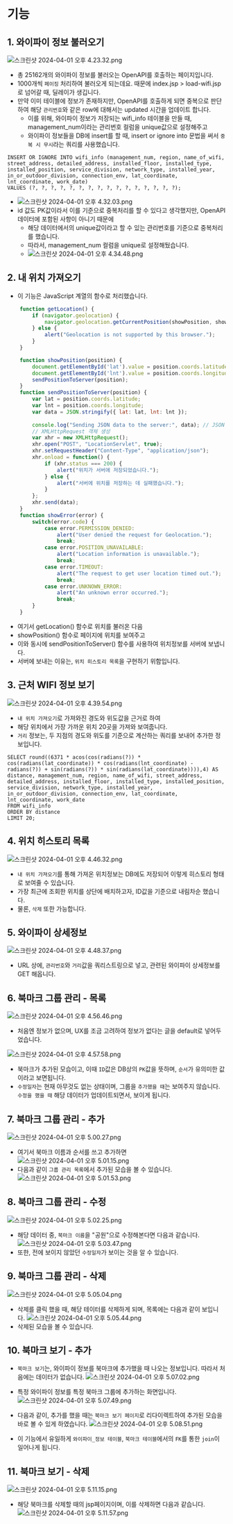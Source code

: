 # 기능
## 1. 와이파이 정보 불러오기
![스크린샷 2024-04-01 오후 4.23.32.png](..%2F..%2F..%2F..%2F..%2Fvar%2Ffolders%2Fg3%2Ft4yxmwtd3q34jbjdxsx_d7fh0000gn%2FT%2FTemporaryItems%2FNSIRD_screencaptureui_f5Dxia%2F%EC%8A%A4%ED%81%AC%EB%A6%B0%EC%83%B7%202024-04-01%20%EC%98%A4%ED%9B%84%204.23.32.png)
- 총 25162개의 와이파이 정보를 불러오는 OpenAPI를 호출하는 페이지입니다.
- 1000개씩 `페이징` 처리하여 불러오게 되는데요. 때문에 index.jsp > load-wifi.jsp로 넘어갈 때, 딜레이가 생깁니다.
- 만약 이미 테이블에 정보가 존재하지만, OpenAPI를 호출하게 되면 중복으로 판단하여 해당 `관리번호`와 같은 row에 대해서는 updated 시간을 업데이트 합니다.
  - 이를 위해, 와이파이 정보가 저장되는 wifi_info 테이블을 만들 때, management_num이라는 관리번호 컬럼을 unique값으로 설정해주고
  - 와이파이 정보들을 DB에 insert를 할 때, insert or ignore into 문법을 써서 `중복 시 무시`라는 쿼리를 사용했습니다.
```mysql
INSERT OR IGNORE INTO wifi_info (management_num, region, name_of_wifi,
street_address, detailed_address, installed_floor, installed_type,
installed_position, service_division, network_type, installed_year,
in_or_outdoor_division, connection_env, lat_coordinate, lnt_coordinate, work_date)
VALUES (?, ?, ?, ?, ?, ?, ?, ?, ?, ?, ?, ?, ?, ?, ?, ?);
```
  - ![스크린샷 2024-04-01 오후 4.32.03.png](..%2F..%2F..%2F..%2F..%2Fvar%2Ffolders%2Fg3%2Ft4yxmwtd3q34jbjdxsx_d7fh0000gn%2FT%2FTemporaryItems%2FNSIRD_screencaptureui_ltMimO%2F%EC%8A%A4%ED%81%AC%EB%A6%B0%EC%83%B7%202024-04-01%20%EC%98%A4%ED%9B%84%204.32.03.png)
  - id 값도 PK값이라서 이를 기준으로 중복처리를 할 수 있다고 생각했지만, OpenAPI 데이터에 포함된 사항이 아니기 때문에
    - 해당 데이터에서의 unique값이라고 할 수 있는 관리번호를 기준으로 중복처리를 했습니다.
    - 따라서, management_num 컬럼을 unique로 설정해뒀습니다.
    - ![스크린샷 2024-04-01 오후 4.34.48.png](..%2F..%2F..%2F..%2F..%2Fvar%2Ffolders%2Fg3%2Ft4yxmwtd3q34jbjdxsx_d7fh0000gn%2FT%2FTemporaryItems%2FNSIRD_screencaptureui_eLOBnz%2F%EC%8A%A4%ED%81%AC%EB%A6%B0%EC%83%B7%202024-04-01%20%EC%98%A4%ED%9B%84%204.34.48.png)
## 2. 내 위치 가져오기
- 이 기능은 JavaScript 계열의 함수로 처리했습니다.
```javascript
    function getLocation() {
        if (navigator.geolocation) {
            navigator.geolocation.getCurrentPosition(showPosition, showError);
        } else {
            alert("Geolocation is not supported by this browser.");
        }
    }

    function showPosition(position) {
        document.getElementById('lat').value = position.coords.latitude;
        document.getElementById('lnt').value = position.coords.longitude;
        sendPositionToServer(position);
    }
    function sendPositionToServer(position) {
        var lat = position.coords.latitude;
        var lnt = position.coords.longitude;
        var data = JSON.stringify({ lat: lat, lnt: lnt });
    
        console.log("Sending JSON data to the server:", data); // JSON 데이터 콘솔에 출력
        // XMLHttpRequest 객체 생성
        var xhr = new XMLHttpRequest();
        xhr.open("POST", "LocationServlet", true);
        xhr.setRequestHeader("Content-Type", "application/json");
        xhr.onload = function() {
            if (xhr.status === 200) {
                alert("위치가 서버에 저장되었습니다.");
            } else {
                alert("서버에 위치를 저장하는 데 실패했습니다.");
            }
        };
        xhr.send(data);
    }
    function showError(error) {
        switch(error.code) {
            case error.PERMISSION_DENIED:
                alert("User denied the request for Geolocation.");
                break;
            case error.POSITION_UNAVAILABLE:
                alert("Location information is unavailable.");
                break;
            case error.TIMEOUT:
                alert("The request to get user location timed out.");
                break;
            case error.UNKNOWN_ERROR:
                alert("An unknown error occurred.");
                break;
        }
    }
```
- 여기서 getLocation() 함수로 위치를 불러온 다음
- showPosition() 함수로 페이지에 위치를 보여주고
- 이와 동시에 sendPositionToServer() 함수를 사용하여 위치정보를 서버에 보냅니다.
- 서버에 보내는 이유는, `위치 히스토리 목록`을 구현하기 위함입니다.

## 3. 근처 WIFI 정보 보기
![스크린샷 2024-04-01 오후 4.39.54.png](..%2F..%2F..%2F..%2F..%2Fvar%2Ffolders%2Fg3%2Ft4yxmwtd3q34jbjdxsx_d7fh0000gn%2FT%2FTemporaryItems%2FNSIRD_screencaptureui_LRZh4h%2F%EC%8A%A4%ED%81%AC%EB%A6%B0%EC%83%B7%202024-04-01%20%EC%98%A4%ED%9B%84%204.39.54.png)
- `내 위치 가져오기`로 가져와진 경도와 위도값을 근거로 하여
- 해당 위치에서 가장 가까운 위치 20곳을 가져와 보여줍니다.
- `거리` 정보는, 두 지점의 경도와 위도를 기준으로 계산하는 쿼리를 보내어 추가한 정보입니다.
```mysql
SELECT round((6371 * acos(cos(radians(?)) * cos(radians(lat_coordinate)) * cos(radians(lnt_coordinate) - radians(?)) + sin(radians(?)) * sin(radians(lat_coordinate)))),4) AS distance, management_num, region, name_of_wifi, street_address, detailed_address, installed_floor, installed_type, installed_position, service_division, network_type, installed_year, in_or_outdoor_division, connection_env, lat_coordinate, lnt_coordinate, work_date
FROM wifi_info
ORDER BY distance
LIMIT 20;
```
## 4. 위치 히스토리 목록
![스크린샷 2024-04-01 오후 4.46.32.png](..%2F..%2F..%2F..%2F..%2Fvar%2Ffolders%2Fg3%2Ft4yxmwtd3q34jbjdxsx_d7fh0000gn%2FT%2FTemporaryItems%2FNSIRD_screencaptureui_HnuS33%2F%EC%8A%A4%ED%81%AC%EB%A6%B0%EC%83%B7%202024-04-01%20%EC%98%A4%ED%9B%84%204.46.32.png)
- `내 위치 가져오기`를 통해 가져온 위치정보는 DB에도 저장되어 이렇게 히스토리 형태로 보여줄 수 있습니다.
- 가장 최근에 조회한 위치를 상단에 배치하고자, ID값을 기준으로 내림차순 했습니다.
- 물론, `삭제` 또한 가능합니다.
## 5. 와이파이 상세정보
![스크린샷 2024-04-01 오후 4.48.37.png](..%2F..%2F..%2F..%2F..%2Fvar%2Ffolders%2Fg3%2Ft4yxmwtd3q34jbjdxsx_d7fh0000gn%2FT%2FTemporaryItems%2FNSIRD_screencaptureui_EVVaVG%2F%EC%8A%A4%ED%81%AC%EB%A6%B0%EC%83%B7%202024-04-01%20%EC%98%A4%ED%9B%84%204.48.37.png)
- URL 상에, `관리번호`와 `거리`값을 쿼리스트링으로 넣고, 관련된 와이파이 상세정보를 GET 해옵니다.
## 6. 북마크 그룹 관리 - 목록
![스크린샷 2024-04-01 오후 4.56.46.png](..%2F..%2F..%2F..%2F..%2Fvar%2Ffolders%2Fg3%2Ft4yxmwtd3q34jbjdxsx_d7fh0000gn%2FT%2FTemporaryItems%2FNSIRD_screencaptureui_dXiEQY%2F%EC%8A%A4%ED%81%AC%EB%A6%B0%EC%83%B7%202024-04-01%20%EC%98%A4%ED%9B%84%204.56.46.png)
- 처음엔 정보가 없으며, UX를 조금 고려하여 정보가 없다는 글을 default로 넣어두었습니다.

![스크린샷 2024-04-01 오후 4.57.58.png](..%2F..%2F..%2F..%2F..%2Fvar%2Ffolders%2Fg3%2Ft4yxmwtd3q34jbjdxsx_d7fh0000gn%2FT%2FTemporaryItems%2FNSIRD_screencaptureui_EoiwjA%2F%EC%8A%A4%ED%81%AC%EB%A6%B0%EC%83%B7%202024-04-01%20%EC%98%A4%ED%9B%84%204.57.58.png)
- 북마크가 추가된 모습이고, 이때 `ID`값은 DB상의 `PK`값을 뜻하며, `순서`가 유의미한 값이라고 보면됩니다.
- `수정일자`는 현재 아무것도 없는 상태이며, 그룹을 `추가했을 때`는 보여주지 않습니다. `수정을 했을 때` 해당 데이터가 업데이트되면서, 보이게 됩니다.
## 7. 북마크 그룹 관리 - 추가
![스크린샷 2024-04-01 오후 5.00.27.png](..%2F..%2F..%2F..%2F..%2Fvar%2Ffolders%2Fg3%2Ft4yxmwtd3q34jbjdxsx_d7fh0000gn%2FT%2FTemporaryItems%2FNSIRD_screencaptureui_AJYg0S%2F%EC%8A%A4%ED%81%AC%EB%A6%B0%EC%83%B7%202024-04-01%20%EC%98%A4%ED%9B%84%205.00.27.png)
- 여기서 북마크 이름과 순서를 쓰고 추가하면
![스크린샷 2024-04-01 오후 5.01.15.png](..%2F..%2F..%2F..%2F..%2Fvar%2Ffolders%2Fg3%2Ft4yxmwtd3q34jbjdxsx_d7fh0000gn%2FT%2FTemporaryItems%2FNSIRD_screencaptureui_AkRDL5%2F%EC%8A%A4%ED%81%AC%EB%A6%B0%EC%83%B7%202024-04-01%20%EC%98%A4%ED%9B%84%205.01.15.png)
- 다음과 같이 `그룹 관리 목록`에서 추가된 모습을 볼 수 있습니다.
![스크린샷 2024-04-01 오후 5.01.53.png](..%2F..%2F..%2F..%2F..%2Fvar%2Ffolders%2Fg3%2Ft4yxmwtd3q34jbjdxsx_d7fh0000gn%2FT%2FTemporaryItems%2FNSIRD_screencaptureui_6DiOT2%2F%EC%8A%A4%ED%81%AC%EB%A6%B0%EC%83%B7%202024-04-01%20%EC%98%A4%ED%9B%84%205.01.53.png)
## 8. 북마크 그룹 관리 - 수정
![스크린샷 2024-04-01 오후 5.02.25.png](..%2F..%2F..%2F..%2F..%2Fvar%2Ffolders%2Fg3%2Ft4yxmwtd3q34jbjdxsx_d7fh0000gn%2FT%2FTemporaryItems%2FNSIRD_screencaptureui_FXPU61%2F%EC%8A%A4%ED%81%AC%EB%A6%B0%EC%83%B7%202024-04-01%20%EC%98%A4%ED%9B%84%205.02.25.png)
- 해당 데이터 중, `북마크 이름`을 "공원"으로 수정해본다면 다음과 같습니다.
![스크린샷 2024-04-01 오후 5.03.47.png](..%2F..%2F..%2F..%2F..%2Fvar%2Ffolders%2Fg3%2Ft4yxmwtd3q34jbjdxsx_d7fh0000gn%2FT%2FTemporaryItems%2FNSIRD_screencaptureui_YzSMzV%2F%EC%8A%A4%ED%81%AC%EB%A6%B0%EC%83%B7%202024-04-01%20%EC%98%A4%ED%9B%84%205.03.47.png)
- 또한, 전에 보이지 않았던 `수정일자`가 보이는 것을 알 수 있습니다.
## 9. 북마크 그룹 관리 - 삭제
![스크린샷 2024-04-01 오후 5.05.04.png](..%2F..%2F..%2F..%2F..%2Fvar%2Ffolders%2Fg3%2Ft4yxmwtd3q34jbjdxsx_d7fh0000gn%2FT%2FTemporaryItems%2FNSIRD_screencaptureui_2Zu77j%2F%EC%8A%A4%ED%81%AC%EB%A6%B0%EC%83%B7%202024-04-01%20%EC%98%A4%ED%9B%84%205.05.04.png)
- 삭제를 클릭 했을 때, 해당 테이터를 삭제하게 되며, 목록에는 다음과 같이 보입니다.
![스크린샷 2024-04-01 오후 5.05.44.png](..%2F..%2F..%2F..%2F..%2Fvar%2Ffolders%2Fg3%2Ft4yxmwtd3q34jbjdxsx_d7fh0000gn%2FT%2FTemporaryItems%2FNSIRD_screencaptureui_0vrR1J%2F%EC%8A%A4%ED%81%AC%EB%A6%B0%EC%83%B7%202024-04-01%20%EC%98%A4%ED%9B%84%205.05.44.png)
- 삭제된 모습을 볼 수 있습니다.
## 10. 북마크 보기 - 추가
- `북마크 보기`는, 와이파이 정보를 북마크에 추가했을 때 나오는 정보입니다. 따라서 처음에는 데이터가 없습니다.
![스크린샷 2024-04-01 오후 5.07.02.png](..%2F..%2F..%2F..%2F..%2Fvar%2Ffolders%2Fg3%2Ft4yxmwtd3q34jbjdxsx_d7fh0000gn%2FT%2FTemporaryItems%2FNSIRD_screencaptureui_AHPnoK%2F%EC%8A%A4%ED%81%AC%EB%A6%B0%EC%83%B7%202024-04-01%20%EC%98%A4%ED%9B%84%205.07.02.png)

- 특정 와이파이 정보를 특정 북마크 그룹에 추가하는 화면입니다.
![스크린샷 2024-04-01 오후 5.07.49.png](..%2F..%2F..%2F..%2F..%2Fvar%2Ffolders%2Fg3%2Ft4yxmwtd3q34jbjdxsx_d7fh0000gn%2FT%2FTemporaryItems%2FNSIRD_screencaptureui_lR1ZO9%2F%EC%8A%A4%ED%81%AC%EB%A6%B0%EC%83%B7%202024-04-01%20%EC%98%A4%ED%9B%84%205.07.49.png)
- 다음과 같이, 추가를 했을 때는 `북마크 보기 페이지`로 리다이렉트하여 추가된 모습을 바로 볼 수 있게 하였습니다. 
![스크린샷 2024-04-01 오후 5.08.51.png](..%2F..%2F..%2F..%2F..%2Fvar%2Ffolders%2Fg3%2Ft4yxmwtd3q34jbjdxsx_d7fh0000gn%2FT%2FTemporaryItems%2FNSIRD_screencaptureui_q2m29Q%2F%EC%8A%A4%ED%81%AC%EB%A6%B0%EC%83%B7%202024-04-01%20%EC%98%A4%ED%9B%84%205.08.51.png)
- 이 기능에서 유일하게 `와이파이_정보 테이블`, `북마크 테이블`에서의 `FK`를 통한 `join`이 일어나게 됩니다.
## 11. 북마크 보기 - 삭제
![스크린샷 2024-04-01 오후 5.11.15.png](..%2F..%2F..%2F..%2F..%2Fvar%2Ffolders%2Fg3%2Ft4yxmwtd3q34jbjdxsx_d7fh0000gn%2FT%2FTemporaryItems%2FNSIRD_screencaptureui_df7ewb%2F%EC%8A%A4%ED%81%AC%EB%A6%B0%EC%83%B7%202024-04-01%20%EC%98%A4%ED%9B%84%205.11.15.png)
- 해당 북마크를 삭제할 때의 jsp페이지이며, 이를 삭제하면 다음과 같습니다.
![스크린샷 2024-04-01 오후 5.11.57.png](..%2F..%2F..%2F..%2F..%2Fvar%2Ffolders%2Fg3%2Ft4yxmwtd3q34jbjdxsx_d7fh0000gn%2FT%2FTemporaryItems%2FNSIRD_screencaptureui_Zk9qkz%2F%EC%8A%A4%ED%81%AC%EB%A6%B0%EC%83%B7%202024-04-01%20%EC%98%A4%ED%9B%84%205.11.57.png)